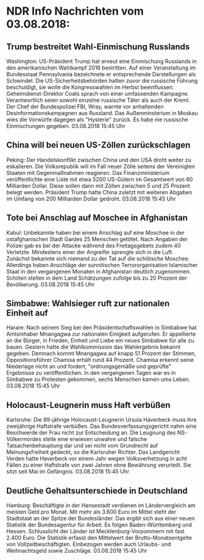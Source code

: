 # NDR Info Nachrichten vom 03.08.2018:


## Trump bestreitet Wahl-Einmischung Russlands
Washington: US-Präsident Trump hat erneut eine Einmischung Russlands in den amerikanischen Wahlkampf 2016 bestritten. Auf einer Veranstaltung im Bundesstaat Pennsylvania bezeichnete er entsprechende Darstellungen als Schwindel. Die US-Sicherheitsbehörden hatten zuvor die russische Führung beschuldigt, sie wolle die Kongresswahlen im Herbst beeinflussen. Geheimdienst-Direktor Coats sprach von einer umfassenden Kampagne. Verantwortlich seien sowohl einzelne russische Täter als auch der Kreml. Der Chef der Bundespolizei FBI, Wray, warnte vor anhaltenden Desinformationskampagnen aus Russland. Das Außenminsterium in Moskau wies die Vorwürfe dagegen als "Hysterie" zurück. Es habe nie russische Einmischungen gegeben. 03.08.2018 15:45 Uhr 

## China will bei neuen US-Zöllen zurückschlagen
Peking: Der Handelskonflikt zwischen China und den USA droht weiter zu eskalieren. Die Volksrepublik will im Fall neuer Zölle seitens der Vereinigten Staaten mit Gegenmaßnahmen reagieren. Das Finanzministerium veröffentlichte eine Liste mit etwa 5200 US-Gütern im Gesamtwert von 60 Milliarden Dollar. Diese sollen dann mit Zöllen zwischen 5 und 25 Prozent belegt werden. Präsident Trump hatte China zuletzt mit weiteren Abgaben im Umfang von 200 Milliarden Dollar gedroht. 03.08.2018 15:45 Uhr 

## Tote bei Anschlag auf Moschee in Afghanistan
Kabul: Unbekannte haben bei einem Anschlag auf eine Moschee in der ostafghanischen Stadt Gardes 25 Menschen getötet. Nach Angaben der Polizei gab es bei der Attacke während des Freitagsgebets zudem 40 Verletzte. Mindestens einer der Angreifer sprengte sich in die Luft. Zunächst bekannte sich niemand zu der Tat auf die schiitische Moschee. Allerdings haben Anschläge der sunnitischen Terrororganisation Islamischer Staat in den vergangenen Monaten in Afghanistan deutlich zugenommen. Schiiten stellen in dem Land Schätzungen zufolge bis zu 20 Prozent der Bevölkerung. 03.08.2018 15:45 Uhr 

## Simbabwe: Wahlsieger ruft zur nationalen Einheit auf
Harare: Nach seinem Sieg bei den Präsidentschaftswahlen in Simbabwe hat Amtsinhaber Mnangagwa zur nationalen Einigkeit aufgerufen. Er appellierte an die Bürger, in Frieden, Einheit und Liebe ein neues Simbabwe für alle zu bauen. Gestern hatte die Wahlkommission das Wahlergebnis bekannt gegeben. Demnach kommt Mnangagwa auf knapp 51 Prozent der Stimmen, Oppositionsführer Chamisa erhält rund 44 Prozent. Chamisa erkennt seine Niederlage nicht an und fordert, "ordnungsgemäße und geprüfte" Ergebnisse zu veröffentlichen. In den vergangenen Tagen war es in Simbabwe zu Protesten gekommen, sechs Menschen kamen ums Leben. 03.08.2018 15:45 Uhr 

## Holocaust-Leugnerin muss Haft verbüßen
Karlsruhe: Die 89-jährige Holocaust-Leugnerin Ursula Haverbeck muss ihre zweijährige Haftstrafe verbüßen. Das Bundesverfassungsgericht nahm eine Beschwerde der Frau nicht zur Entscheidung an. Die Leugnung des NS-Völkermordes stelle eine erwiesen unwahre und falsche Tatsachenbehauptung dar und sei nicht vom Grundrecht auf Meinungsfreiheit gedeckt, so die Karlsruher  Richter. Das Landgericht Verden hatte Haverbeck vor einem Jahr wegen Volksverhetzung in acht Fällen zu einer Haftstrafe von zwei Jahren ohne Bewährung verurteilt. Sie sitzt seit Mai im Gefängnis. 03.08.2018 15:45 Uhr 

## Deutliche Gehaltsunterschiede in Deutschland
Hamburg: Beschäftigte in der Hansestadt verdienen im Ländervergleich am meisten Geld pro Monat. Mit mehr als 3.600 Euro im Mittel steht der Stadtstaat an der Spitze der Bundesländer. Das ergibt sich aus einer neuen Statistik der Bundesagentur für Arbeit. Es folgen Baden-Württemberg und Hessen. Schlusslicht der Länder ist Mecklenburg-Vorpommern mit fast 2.400 Euro. Die Statistik erfasst den Mittelwert der Brutto-Monatsentgelte von Vollzeitbeschäftigten. Einbezogen werden auch Urlaubs- und Weihnachtsgeld sowie Zuschläge. 03.08.2018 15:45 Uhr 
